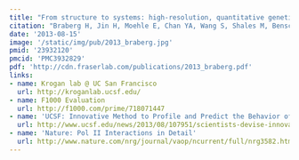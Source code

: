 ```yaml
---
title: "From structure to systems: high-resolution, quantitative genetic analysis of RNA polymerase II."
citation: "Braberg H, Jin H, Moehle E, Chan YA, Wang S, Shales M, Benschop JJ, Morris JH, **Fraser JS**, Qiu C, Hu F, Tang LK, Holstege FCP, Hieter P, Guthrie C, Kaplan CD, Krogan NJ.  *Cell*. 2013."
date: '2013-08-15'
image: '/static/img/pub/2013_braberg.jpg'
pmid: '23932120'
pmcid: 'PMC3932829'
pdf: 'http://cdn.fraserlab.com/publications/2013_braberg.pdf'
links:
- name: Krogan lab @ UC San Francisco
  url: http://kroganlab.ucsf.edu/
- name: F1000 Evaluation
  url: http://f1000.com/prime/718071447
- name: 'UCSF: Innovative Method to Profile and Predict the Behavior of Proteins'
  url: http://www.ucsf.edu/news/2013/08/107951/scientists-devise-innovative-method-profile-and-predict-behavior-proteins
- name: 'Nature: Pol II Interactions in Detail'
  url: http://www.nature.com/nrg/journal/vaop/ncurrent/full/nrg3582.html
---
```

